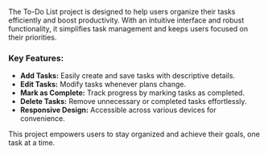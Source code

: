 
The To-Do List project is designed to help users organize their tasks efficiently and boost productivity. With an intuitive interface and robust functionality, it simplifies task management and keeps users focused on their priorities.

### Key Features:
- **Add Tasks:** Easily create and save tasks with descriptive details.
- **Edit Tasks:** Modify tasks whenever plans change.
- **Mark as Complete:** Track progress by marking tasks as completed.
- **Delete Tasks:** Remove unnecessary or completed tasks effortlessly.
- **Responsive Design:** Accessible across various devices for convenience.

This project empowers users to stay organized and achieve their goals, one task at a time. 


